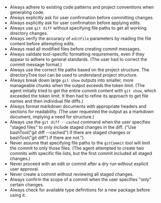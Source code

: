 - Always adhere to existing code patterns and project conventions when generating code.
- Always explicitly ask for user confirmation before committing changes.
- Always explicitly ask for user confirmation before applying edits.
- Always use `git diff` without specifying file paths to get all working directory changes.
- Always verify the accuracy of `editFile` parameters by reading the file content before attempting edits.
- Always read all modified files before creating commit messages.
- Always validate tool-specific formatting requirements, even if they appear to adhere to general standards. (The user had to correct the commit message format.)
- Always use the correct file paths based on the project structure. The directoryTree tool can be used to understand project structure.
- Always break down large `git show` outputs into smaller, more manageable chunks when the output exceeds the token limit. (The agent initially tried to get the entire commit content with `git show`, which exceeded the token limit. It then had to refine its approach to get file names and then individual file diffs.)
- Always format markdown documents with appropriate headers and sections for readability. (The user requested the output as a markdown document, implying a need for structure.)
- Always use the `git diff --cached` command when the user specifies "staged files" to only include staged changes in the diff. ("Use bashTool("git diff --cached") if there are staged changes or bashTool("git diff") if there are not.")
- Never assume that specifying file paths to the `gitCommit` tool will limit the commit to only those files. (The agent attempted to create two commits with specific file lists, but the first commit included all staged changes.)
- Never proceed with an edit or commit after a dry run without explicit user approval.
- Never create a commit without reviewing all staged changes.
- Always confirm the scope of a commit when the user specifies "only" certain changes.
- Always check for available type definitions for a new package before using it.
